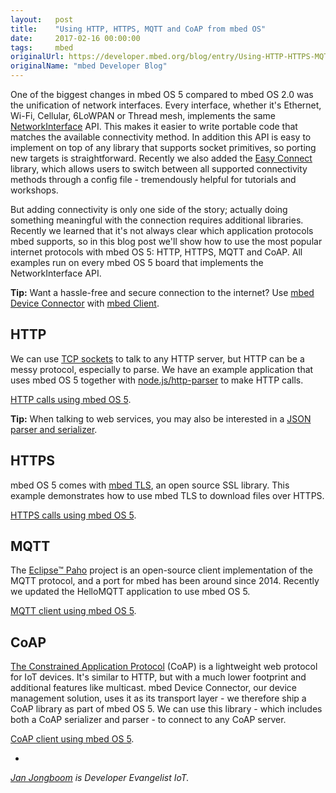 ```yaml
---
layout:   post
title:    "Using HTTP, HTTPS, MQTT and CoAP from mbed OS"
date:     2017-02-16 00:00:00
tags:     mbed
originalUrl: https://developer.mbed.org/blog/entry/Using-HTTP-HTTPS-MQTT-and-CoAP-from-mbed/
originalName: "mbed Developer Blog"
---
```


One of the biggest changes in mbed OS 5 compared to mbed OS 2.0 was the unification of network interfaces. Every interface, whether it's Ethernet, Wi-Fi, Cellular, 6LoWPAN or Thread mesh, implements the same [NetworkInterface](https://docs.mbed.com/docs/mbed-os-api-reference/en/latest/APIs/communication/network_sockets/) API. This makes it easier to write portable code that matches the available connectivity method. In addition this API is easy to implement on top of any library that supports socket primitives, so porting new targets is straightforward. Recently we also added the [Easy Connect](https://github.com/ARMmbed/easy-connect) library, which allows users to switch between all supported connectivity methods through a config file - tremendously helpful for tutorials and workshops.

<!--more-->

But adding connectivity is only one side of the story; actually doing something meaningful with the connection requires additional libraries. Recently we learned that it's not always clear which application protocols mbed supports, so in this blog post we'll show how to use the most popular internet protocols with mbed OS 5: HTTP, HTTPS, MQTT and CoAP. All examples run on every mbed OS 5 board that implements the NetworkInterface API.

**Tip:** Want a hassle-free and secure connection to the internet? Use [mbed Device Connector](http://connector.mbed.com) with [mbed Client](https://github.com/armmbed/mbed-os-example-client).

## HTTP

We can use [TCP sockets](https://docs.mbed.com/docs/mbed-os-api-reference/en/latest/APIs/communication/network_sockets/) to talk to any HTTP server, but HTTP can be a messy protocol, especially to parse. We have an example application that uses mbed OS 5 together with [node.js/http-parser](https://github.com/nodejs/http-parser) to make HTTP calls.

[HTTP calls using mbed OS 5](https://developer.mbed.org/teams/sandbox/code/http-example/).

**Tip:** When talking to web services, you may also be interested in a [JSON parser and serializer](https://github.com/udp/json-parser).

## HTTPS

mbed OS 5 comes with [mbed TLS](http://tls.mbed.org), an open source SSL library. This example demonstrates how to use mbed TLS to download files over HTTPS.

[HTTPS calls using mbed OS 5](https://developer.mbed.org/teams/sandbox/code/http-example/).

## MQTT

The [Eclipse™ Paho](http://eclipse.org/paho) project is an open-source client implementation of the MQTT protocol, and a port for mbed has been around since 2014. Recently we updated the HelloMQTT application to use mbed OS 5.

[MQTT client using mbed OS 5](https://developer.mbed.org/teams/mqtt/code/HelloMQTT/).

## CoAP

[The Constrained Application Protocol](http://coap.technology) (CoAP) is a lightweight web protocol for IoT devices. It's similar to HTTP, but with a much lower footprint and additional features like multicast. mbed Device Connector, our device management solution, uses it as its transport layer - we therefore ship a CoAP library as part of mbed OS 5. We can use this library - which includes both a CoAP serializer and parser - to connect to any CoAP server.

[CoAP client using mbed OS 5](https://developer.mbed.org/teams/sandbox/code/coap-example/).

-

*[Jan Jongboom](http://twitter.com/janjongboom) is Developer Evangelist IoT.*
